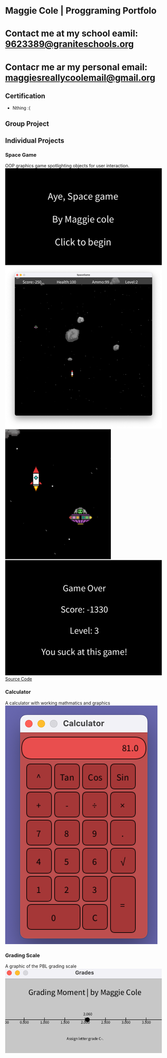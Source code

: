 # Maggie Cole | Proggraming Portfolo
# Contact me at my school eamil: 9623389@graniteschools.org 
# Contacr me ar my personal email: maggiesreallycoolemail@gmail.org
## Certification
* Nthing :(

## Group Project 

## Individual Projects

### Space Game 
OOP graphics game spotlighting objects for user interaction. 
![Space Game Menu](https://github.com/MaggieColeDude/ProgrammingPortfolio/blob/main/images/Start.png?raw=true)
![Space Game Gameplay](https://github.com/MaggieColeDude/ProgrammingPortfolio/blob/main/images/GamePlay.png?raw=true)
![Space Game Alien Enemy](https://github.com/MaggieColeDude/ProgrammingPortfolio/blob/main/images/G3.png?raw=true)
![Space Game Gameover](https://github.com/MaggieColeDude/ProgrammingPortfolio/blob/main/images/End.png?raw=true)
[Source Code](https://github.com/MaggieColeDude/ProgrammingPortfolio/raw/main/src/SpaceGame%202.zip)

### Calculator 
A calculator with working mathmatics and graphics 
![Calculator](https://github.com/MaggieColeDude/ProgrammingPortfolio/blob/main/images/Clac.png?raw=true)

### Grading Scale
A graphic of the PBL grading scale 
![Grade](https://github.com/MaggieColeDude/ProgrammingPortfolio/blob/main/images/Grades.png?raw=true)
